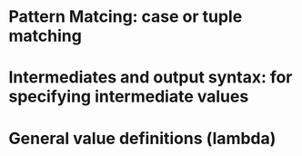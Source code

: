 # Pattern Matcing: case or tuple matching
# Intermediates and output syntax: for specifying intermediate values
# General value definitions (lambda)
